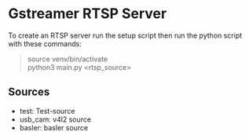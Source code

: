 # Gstreamer RTSP Server
To create an RTSP server run the setup script then run the python script with these commands:

> source venv/bin/activate  
> python3 main.py <rtsp_source>

## Sources
* test: Test-source
* usb_cam: v4l2 source
* basler: basler source

